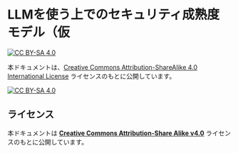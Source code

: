 # LLMを使う上でのセキュリティ成熟度モデル（仮
[![CC BY-SA 4.0][cc-by-sa-shield]][cc-by-sa]

本ドキュメントは、[Creative Commons Attribution-ShareAlike 4.0 International License][cc-by-sa] ライセンスのもとに公開しています。

[![CC BY-SA 4.0][cc-by-sa-image]][cc-by-sa]

[cc-by-sa]: http://creativecommons.org/licenses/by-sa/4.0/
[cc-by-sa-image]: https://licensebuttons.net/l/by-sa/4.0/88x31.png
[cc-by-sa-shield]: https://img.shields.io/badge/License-CC%20BY--SA%204.0-blue.svg

## ライセンス
本ドキュメントは **[Creative Commons Attribution-Share Alike v4.0](https://creativecommons.org/licenses/by-sa/4.0/)** ライセンスのもとに公開しています。